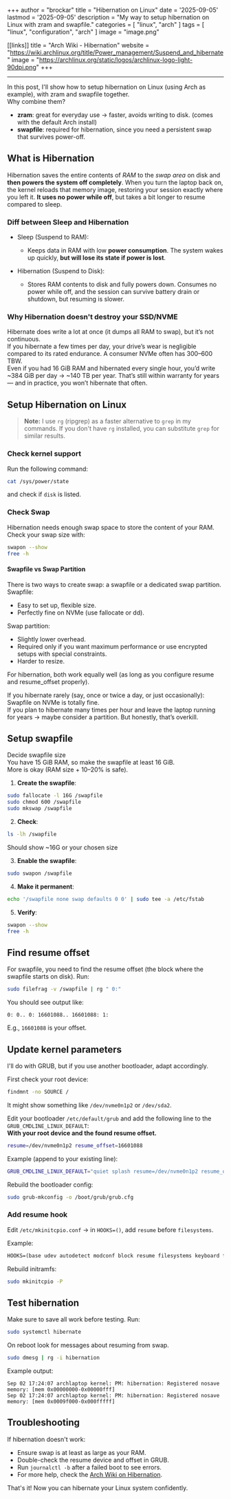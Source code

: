 
+++
author = "brockar"
title = "Hibernation on Linux"
date = '2025-09-05'
lastmod = '2025-09-05'
description = "My way to setup hibernation on Linux with zram and swapfile."
categories = [
    "linux",
    "arch"
]
tags = [
    "linux",
    "configuration",
    "arch"
]
image = "image.png"

[[links]]
title = "Arch Wiki - Hibernation"
website = "<https://wiki.archlinux.org/title/Power_management/Suspend_and_hibernate>"
image = "<https://archlinux.org/static/logos/archlinux-logo-light-90dpi.png>"
+++

---

In this post, I'll show how to setup hibernation on Linux (using Arch as example), with zram and swapfile together.  
Why combine them?  

- **zram**: great for everyday use → faster, avoids writing to disk. (comes with the default Arch install)
- **swapfile**: required for hibernation, since you need a persistent swap that survives power-off.

## What is Hibernation

Hibernation saves the entire contents of *RAM* to the *swap area* on disk and **then powers the system off completely**. When you turn the laptop back on, the kernel reloads that memory image, restoring your session exactly where you left it. **It uses no power while off**, but takes a bit longer to resume compared to sleep.

### Diff between Sleep and Hibernation

- Sleep (Suspend to RAM):
  - Keeps data in RAM with low **power consumption**. The system wakes up quickly, **but will lose its state if power is lost**.

- Hibernation (Suspend to Disk):
  - Stores RAM contents to disk and fully powers down. Consumes no power while off, and the session can survive battery drain or shutdown, but resuming is slower.

### Why Hibernation doesn't destroy your SSD/NVME

Hibernate does write a lot at once (it dumps all RAM to swap), but it’s not continuous.  
If you hibernate a few times per day, your drive’s wear is negligible compared to its rated endurance. A consumer NVMe often has 300–600 TBW.  
Even if you had 16 GiB RAM and hibernated every single hour, you’d write ~384 GiB per day → ~140 TB per year. That’s still within warranty for years — and in practice, you won’t hibernate that often.

## Setup Hibernation on Linux

> **Note:** I use `rg` (ripgrep) as a faster alternative to `grep` in my commands. If you don't have `rg` installed, you can substitute `grep` for similar results.

### Check kernel support

Run the following command:

```bash
cat /sys/power/state
```

and check if `disk` is listed.

### Check Swap

Hibernation needs enough swap space to store the content of your RAM.
Check your swap size with:

```bash
swapon --show
free -h
```

#### Swapfile vs Swap Partition

There is two ways to create swap: a swapfile or a dedicated swap partition.  
Swapfile:

- Easy to set up, flexible size.
- Perfectly fine on NVMe (use fallocate or dd).  

Swap partition:

- Slightly lower overhead.
- Required only if you want maximum performance or use encrypted setups with special constraints.
- Harder to resize.

For hibernation, both work equally well (as long as you configure resume and resume_offset properly).  

If you hibernate rarely (say, once or twice a day, or just occasionally): Swapfile on NVMe is totally fine.  
If you plan to hibernate many times per hour and leave the laptop running for years → maybe consider a partition. But honestly, that’s overkill.  

## Setup swapfile

Decide swapfile size  
You have 15 GiB RAM, so make the swapfile at least 16 GiB.  
More is okay (RAM size + 10–20% is safe).  

1. **Create the swapfile**:

```bash
sudo fallocate -l 16G /swapfile
sudo chmod 600 /swapfile
sudo mkswap /swapfile
```

2. **Check**:

```bash
ls -lh /swapfile
```

Should show ~16G or your chosen size  

3. **Enable the swapfile**:

```bash
sudo swapon /swapfile
```

4. **Make it permanent**:

```bash
echo '/swapfile none swap defaults 0 0' | sudo tee -a /etc/fstab
```

5. **Verify**:

```bash
swapon --show
free -h
```

## Find resume offset

For swapfile, you need to find the resume offset (the block where the swapfile starts on disk).
Run:

```bash
sudo filefrag -v /swapfile | rg " 0:"
```

You should see output like:

```text
0: 0.. 0: 16601088.. 16601088: 1:
```

E.g., `16601088` is your offset.

## Update kernel parameters

I'll do with GRUB, but if you use another bootloader, adapt accordingly.

First check your root device:

```bash
findmnt -no SOURCE /
```

It might show something like `/dev/nvme0n1p2` or `/dev/sda2`.

Edit your bootloader `/etc/default/grub` and add the following line to the `GRUB_CMDLINE_LINUX_DEFAULT`:  
**With your root device and the found resume offset.**

```bash
resume=/dev/nvme0n1p2 resume_offset=16601088
```

Example (append to your existing line):

```bash
GRUB_CMDLINE_LINUX_DEFAULT="quiet splash resume=/dev/nvme0n1p2 resume_offset=16601088"
```

Rebuild the bootloader config:

```bash
sudo grub-mkconfig -o /boot/grub/grub.cfg
```

### Add resume hook

Edit `/etc/mkinitcpio.conf` → in `HOOKS=()`, add `resume` before `filesystems`.

Example:

```md
HOOKS=(base udev autodetect modconf block resume filesystems keyboard fsck)
```

Rebuild initramfs:

```bash
sudo mkinitcpio -P
```

## Test hibernation

Make sure to save all work before testing.
Run:

```bash
sudo systemctl hibernate
```

On reboot look for messages about resuming from swap.

```bash
sudo dmesg | rg -i hibernation
```

Example output:

```text
Sep 02 17:24:07 archlaptop kernel: PM: hibernation: Registered nosave memory: [mem 0x00000000-0x00000fff] 
Sep 02 17:24:07 archlaptop kernel: PM: hibernation: Registered nosave memory: [mem 0x0009f000-0x000fffff] 
```

## Troubleshooting

If hibernation doesn't work:

- Ensure swap is at least as large as your RAM.
- Double-check the resume device and offset in GRUB.
- Run `journalctl -b` after a failed boot to see errors.
- For more help, check the [Arch Wiki on Hibernation](https://wiki.archlinux.org/title/Power_management/Suspend_and_hibernate).

That's it! Now you can hibernate your Linux system confidently.
